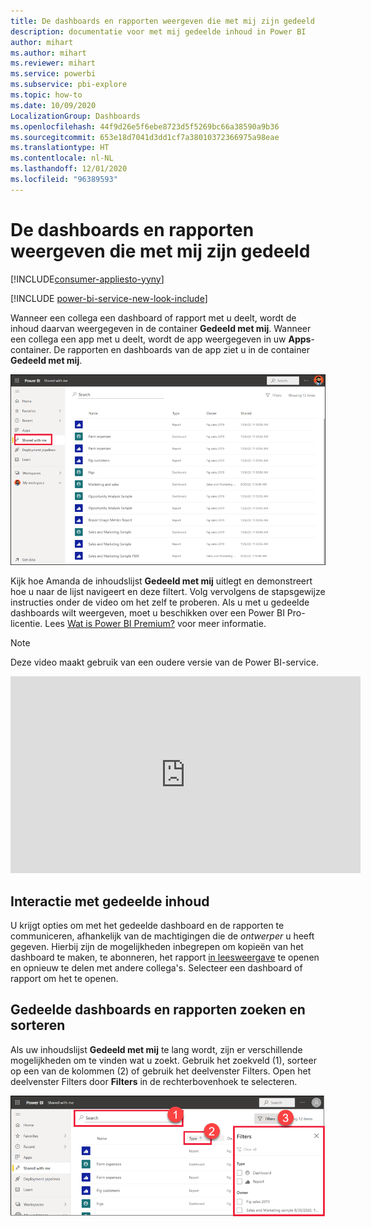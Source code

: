 ```yaml
---
title: De dashboards en rapporten weergeven die met mij zijn gedeeld
description: documentatie voor met mij gedeelde inhoud in Power BI
author: mihart
ms.author: mihart
ms.reviewer: mihart
ms.service: powerbi
ms.subservice: pbi-explore
ms.topic: how-to
ms.date: 10/09/2020
LocalizationGroup: Dashboards
ms.openlocfilehash: 44f9d26e5f6ebe8723d5f5269bc66a38590a9b36
ms.sourcegitcommit: 653e18d7041d3dd1cf7a38010372366975a98eae
ms.translationtype: HT
ms.contentlocale: nl-NL
ms.lasthandoff: 12/01/2020
ms.locfileid: "96389593"
---
```

# <a name="display-the-dashboards-and-reports-that-have-been-shared-with-me"></a>De dashboards en rapporten weergeven die met mij zijn gedeeld

[!INCLUDE[consumer-appliesto-yyny](../includes/consumer-appliesto-yyny.md)]

[!INCLUDE [power-bi-service-new-look-include](../includes/power-bi-service-new-look-include.md)]

Wanneer een collega een dashboard of rapport met u deelt, wordt de inhoud daarvan weergegeven in de container **Gedeeld met mij**. Wanneer een collega een app met u deelt, wordt de app weergegeven in uw **Apps**-container. De rapporten en dashboards van de app ziet u in de container **Gedeeld met mij**.   

![Deelpictogram](./media/end-user-shared-with-me/power-bi-shared-with-me.png)

Kijk hoe Amanda de inhoudslijst **Gedeeld met mij** uitlegt en demonstreert hoe u naar de lijst navigeert en deze filtert. Volg vervolgens de stapsgewijze instructies onder de video om het zelf te proberen. Als u met u gedeelde dashboards wilt weergeven, moet u beschikken over een Power BI Pro-licentie. Lees [Wat is Power BI Premium?](../admin/service-premium-what-is.md) voor meer informatie.
    

> [!NOTE]
> Deze video maakt gebruik van een oudere versie van de Power BI-service.
    

<iframe width="560" height="315" src="https://www.youtube.com/embed/G26dr2PsEpk" frameborder="0" allowfullscreen></iframe>

## <a name="interact-with-shared-content"></a>Interactie met gedeelde inhoud

U krijgt opties om met het gedeelde dashboard en de rapporten te communiceren, afhankelijk van de machtigingen die de *ontwerper* u heeft gegeven. Hierbij zijn de mogelijkheden inbegrepen om kopieën van het dashboard te maken, te abonneren, het rapport [in leesweergave](end-user-reading-view.md) te openen en opnieuw te delen met andere collega's. Selecteer een dashboard of rapport om het te openen.


## <a name="search-and-sort-shared-dashboards-and-reports"></a>Gedeelde dashboards en rapporten zoeken en sorteren
Als uw inhoudslijst **Gedeeld met mij** te lang wordt, zijn er verschillende mogelijkheden om te vinden wat u zoekt. Gebruik het zoekveld (1), sorteer op een van de kolommen (2) of gebruik het deelvenster Filters. Open het deelvenster Filters door **Filters** in de rechterbovenhoek te selecteren.    

![dashboards: eigenaars en zoeken](./media/end-user-shared-with-me/power-bi-filter.png)
